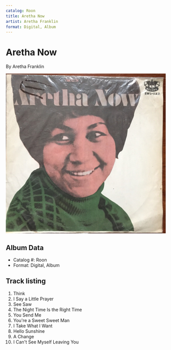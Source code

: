 ```yaml
---
catalog: Roon
title: Aretha Now
artist: Aretha Franklin
format: Digital, Album
---
```


# Aretha Now

By Aretha Franklin

![](../../assets/albumcovers/Aretha_Franklin-Aretha_Now.png)

## Album Data

- Catalog #: Roon
- Format: Digital, Album


## Track listing


1. Think
2. I Say a Little Prayer
3. See Saw
4. The Night Time Is the Right Time
5. You Send Me
6. You're a Sweet Sweet Man
7. I Take What I Want
8. Hello Sunshine
9. A Change
10. I Can't See Myself Leaving You

